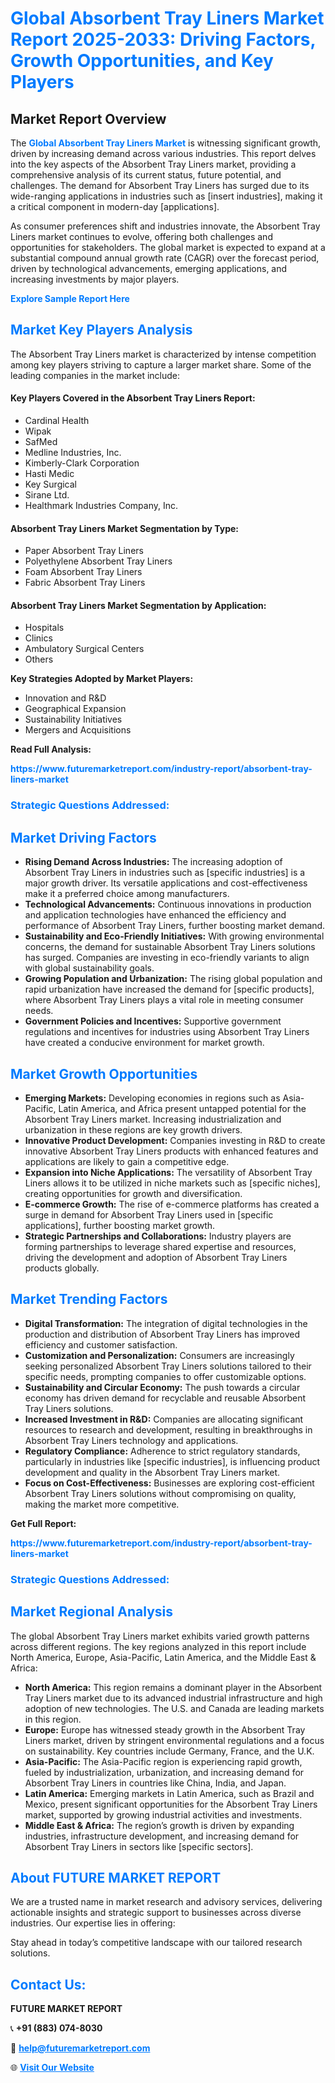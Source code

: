 <h1 style="color: #007BFF;">Global Absorbent Tray Liners Market Report 2025-2033: Driving Factors, Growth Opportunities, and Key Players</h1>

<section id="overview">
<h2>Market Report Overview</h2>
<p>The <a href="https://www.futuremarketreport.com/industry-report/absorbent-tray-liners-market" style="color: #007BFF; text-decoration: none;"><strong>Global Absorbent Tray Liners Market</strong></a> is witnessing significant growth, driven by increasing demand across various industries. This report delves into the key aspects of the Absorbent Tray Liners market, providing a comprehensive analysis of its current status, future potential, and challenges. The demand for Absorbent Tray Liners has surged due to its wide-ranging applications in industries such as [insert industries], making it a critical component in modern-day [applications].</p>
<p>As consumer preferences shift and industries innovate, the Absorbent Tray Liners market continues to evolve, offering both challenges and opportunities for stakeholders. The global market is expected to expand at a substantial compound annual growth rate (CAGR) over the forecast period, driven by technological advancements, emerging applications, and increasing investments by major players.</p>
</section>

<section id="overview">
<p><a href="https://www.futuremarketreport.com/request-sample/reportId=77555" style="color: #007BFF; text-decoration: none;"><strong>Explore Sample Report Here</strong></a></p>
</section>

<section id="key-players">
<h2 style="color: #007BFF;">Market Key Players Analysis</h2>
<p>The Absorbent Tray Liners market is characterized by intense competition among key players striving to capture a larger market share. Some of the leading companies in the market include:</p>
<h4>Key Players Covered in the Absorbent Tray Liners Report:</h4>
<ul><li>Cardinal Health</li><li>Wipak</li><li>SafMed</li><li>Medline Industries, Inc.</li><li>Kimberly-Clark Corporation</li><li>Hasti Medic</li><li>Key Surgical</li><li>Sirane Ltd.</li><li>Healthmark Industries Company, Inc.</li></ul>
<h4>Absorbent Tray Liners Market Segmentation by Type:</h4>
<ul><li>Paper Absorbent Tray Liners</li><li>Polyethylene Absorbent Tray Liners</li><li>Foam Absorbent Tray Liners</li><li>Fabric Absorbent Tray Liners</li></ul>

<h4>Absorbent Tray Liners Market Segmentation by Application:</h4>
<ul><li>Hospitals</li><li>Clinics</li><li>Ambulatory Surgical Centers</li><li>Others</li></ul>
<p><strong>Key Strategies Adopted by Market Players:</strong></p>
<ul>
<li>Innovation and R&D</li>
<li>Geographical Expansion</li>
<li>Sustainability Initiatives</li>
<li>Mergers and Acquisitions</li>
</ul>
</section>

<section>
<p><strong>Read Full Analysis: </strong></p><a href="https://www.futuremarketreport.com/industry-report/absorbent-tray-liners-market" style="color: #007BFF; text-decoration: none;"><strong>https://www.futuremarketreport.com/industry-report/absorbent-tray-liners-market</strong></a>
<h3 style="color: #007BFF;">Strategic Questions Addressed:</h3>
</section>

<section id="driving-factors">
<h2 style="color: #007BFF;">Market Driving Factors</h2>
<ul>
<li><strong>Rising Demand Across Industries:</strong> The increasing adoption of Absorbent Tray Liners in industries such as [specific industries] is a major growth driver. Its versatile applications and cost-effectiveness make it a preferred choice among manufacturers.</li>
<li><strong>Technological Advancements:</strong> Continuous innovations in production and application technologies have enhanced the efficiency and performance of Absorbent Tray Liners, further boosting market demand.</li>
<li><strong>Sustainability and Eco-Friendly Initiatives:</strong> With growing environmental concerns, the demand for sustainable Absorbent Tray Liners solutions has surged. Companies are investing in eco-friendly variants to align with global sustainability goals.</li>
<li><strong>Growing Population and Urbanization:</strong> The rising global population and rapid urbanization have increased the demand for [specific products], where Absorbent Tray Liners plays a vital role in meeting consumer needs.</li>
<li><strong>Government Policies and Incentives:</strong> Supportive government regulations and incentives for industries using Absorbent Tray Liners have created a conducive environment for market growth.</li>
</ul>
</section>

<section id="growth-opportunities">
<h2 style="color: #007BFF;">Market Growth Opportunities</h2>
<ul>
<li><strong>Emerging Markets:</strong> Developing economies in regions such as Asia-Pacific, Latin America, and Africa present untapped potential for the Absorbent Tray Liners market. Increasing industrialization and urbanization in these regions are key growth drivers.</li>
<li><strong>Innovative Product Development:</strong> Companies investing in R&D to create innovative Absorbent Tray Liners products with enhanced features and applications are likely to gain a competitive edge.</li>
<li><strong>Expansion into Niche Applications:</strong> The versatility of Absorbent Tray Liners allows it to be utilized in niche markets such as [specific niches], creating opportunities for growth and diversification.</li>
<li><strong>E-commerce Growth:</strong> The rise of e-commerce platforms has created a surge in demand for Absorbent Tray Liners used in [specific applications], further boosting market growth.</li>
<li><strong>Strategic Partnerships and Collaborations:</strong> Industry players are forming partnerships to leverage shared expertise and resources, driving the development and adoption of Absorbent Tray Liners products globally.</li>
</ul>
</section>

<section id="trending-factors">
<h2 style="color: #007BFF;">Market Trending Factors</h2>
<ul>
<li><strong>Digital Transformation:</strong> The integration of digital technologies in the production and distribution of Absorbent Tray Liners has improved efficiency and customer satisfaction.</li>
<li><strong>Customization and Personalization:</strong> Consumers are increasingly seeking personalized Absorbent Tray Liners solutions tailored to their specific needs, prompting companies to offer customizable options.</li>
<li><strong>Sustainability and Circular Economy:</strong> The push towards a circular economy has driven demand for recyclable and reusable Absorbent Tray Liners solutions.</li>
<li><strong>Increased Investment in R&D:</strong> Companies are allocating significant resources to research and development, resulting in breakthroughs in Absorbent Tray Liners technology and applications.</li>
<li><strong>Regulatory Compliance:</strong> Adherence to strict regulatory standards, particularly in industries like [specific industries], is influencing product development and quality in the Absorbent Tray Liners market.</li>
<li><strong>Focus on Cost-Effectiveness:</strong> Businesses are exploring cost-efficient Absorbent Tray Liners solutions without compromising on quality, making the market more competitive.</li>
</ul>
</section>

<section>
<p><strong>Get Full Report: </strong></p><a href="https://www.futuremarketreport.com/industry-report/absorbent-tray-liners-market" style="color: #007BFF; text-decoration: none;"><strong>https://www.futuremarketreport.com/industry-report/absorbent-tray-liners-market</strong></a>
<h3 style="color: #007BFF;">Strategic Questions Addressed:</h3>
</section>


<section id="regional-analysis">
<h2 style="color: #007BFF;">Market Regional Analysis</h2>
<p>The global Absorbent Tray Liners market exhibits varied growth patterns across different regions. The key regions analyzed in this report include North America, Europe, Asia-Pacific, Latin America, and the Middle East & Africa:</p>
<ul>
<li><strong>North America:</strong> This region remains a dominant player in the Absorbent Tray Liners market due to its advanced industrial infrastructure and high adoption of new technologies. The U.S. and Canada are leading markets in this region.</li>
<li><strong>Europe:</strong> Europe has witnessed steady growth in the Absorbent Tray Liners market, driven by stringent environmental regulations and a focus on sustainability. Key countries include Germany, France, and the U.K.</li>
<li><strong>Asia-Pacific:</strong> The Asia-Pacific region is experiencing rapid growth, fueled by industrialization, urbanization, and increasing demand for Absorbent Tray Liners in countries like China, India, and Japan.</li>
<li><strong>Latin America:</strong> Emerging markets in Latin America, such as Brazil and Mexico, present significant opportunities for the Absorbent Tray Liners market, supported by growing industrial activities and investments.</li>
<li><strong>Middle East & Africa:</strong> The region’s growth is driven by expanding industries, infrastructure development, and increasing demand for Absorbent Tray Liners in sectors like [specific sectors].</li>
</ul>
</section>

<footer>
<h2 style="color: #007BFF;">About FUTURE MARKET REPORT</h2>
<p>We are a trusted name in market research and advisory services, delivering actionable insights and strategic support to businesses across diverse industries. Our expertise lies in offering:</p>

<p>Stay ahead in today’s competitive landscape with our tailored research solutions.</p>

<h2 style="color: #007BFF;">Contact Us:</h2>
<p><strong>FUTURE MARKET REPORT</strong></p>
<p>📞 <strong>+91 (883) 074-8030</strong></p>
<p>📧 <strong><a href="mailto:help@futuremarketreport.com" style="color: #007BFF;">help@futuremarketreport.com</a></strong></p>
<p>🌐 <strong><a href="https://www.futuremarketreport.com/" style="color: #007BFF;">Visit Our Website</a></strong></p>
</footer>